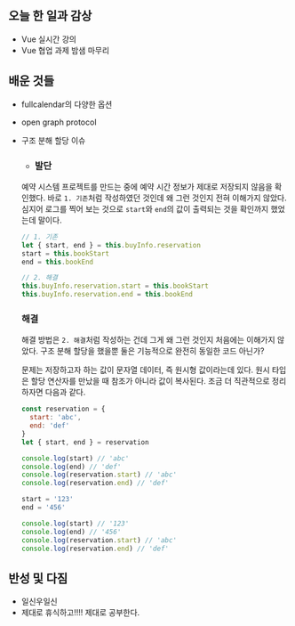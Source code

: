 ## 오늘 한 일과 감상
- Vue 실시간 강의
- Vue 협업 과제 밤샘 마무리

## 배운 것들
- fullcalendar의 다양한 옵션
- open graph protocol
- 구조 분해 할당 이슈

  - ### 발단

  예약 시스템 프로젝트를 만드는 중에 예약 시간 정보가 제대로 저장되지 않음을 확인했다. 바로 `1. 기존`처럼 작성하였던 것인데 왜 그런 것인지 전혀 이해가지 않았다. 심지어 로그를 찍어 보는 것으로 `start`와 `end`의 값이 출력되는 것을 확인까지 했었는데 말이다. 

  ```jsx
  // 1. 기존
  let { start, end } = this.buyInfo.reservation
  start = this.bookStart
  end = this.bookEnd

  // 2. 해결
  this.buyInfo.reservation.start = this.bookStart
  this.buyInfo.reservation.end = this.bookEnd
  ```

  ### 해결

  해결 방법은 `2. 해결`처럼 작성하는 건데 그게 왜 그런 것인지 처음에는 이해가지 않았다. 구조 분해 할당을 했을뿐 둘은 기능적으로 완전히 동일한 코드 아닌가? 

  문제는 저장하고자 하는 값이 문자열 데이터, 즉 원시형 값이라는데 있다. 원시 타입은 할당 연산자를 만났을 때 참조가 아니라 값이 복사된다. 조금 더 직관적으로 정리하자면 다음과 같다.

  ```jsx
  const reservation = {
    start: 'abc',
    end: 'def'
  }
  let { start, end } = reservation

  console.log(start) // 'abc'
  console.log(end) // 'def'
  console.log(reservation.start) // 'abc'
  console.log(reservation.end) // 'def'

  start = '123'
  end = '456'

  console.log(start) // '123'
  console.log(end) // '456'
  console.log(reservation.start) // 'abc'
  console.log(reservation.end) // 'def'
  ```

## 반성 및 다짐

- 일신우일신
- 제대로 휴식하고!!!! 제대로 공부한다.
